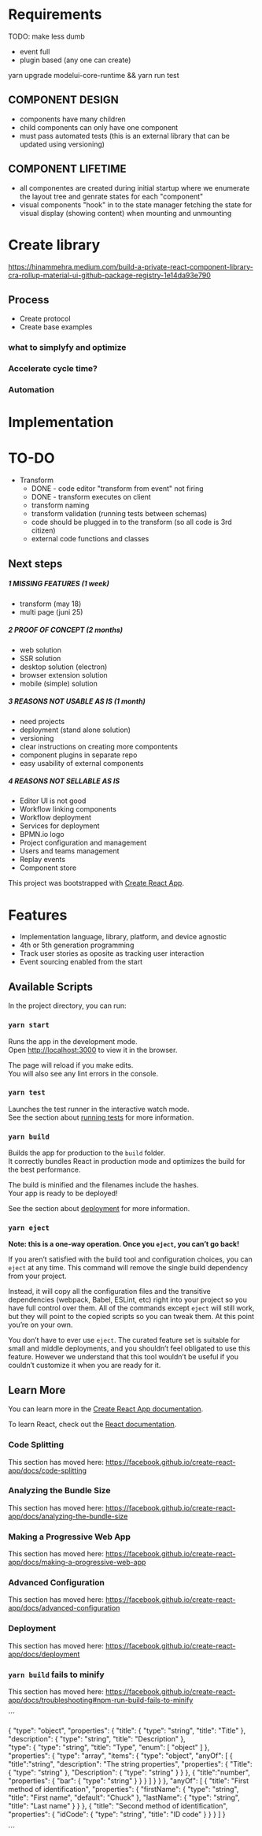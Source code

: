 # Requirements
TODO: make less dumb
- event full
- plugin based (any one can create)

yarn upgrade modelui-core-runtime && yarn run test


## COMPONENT DESIGN
- components have many children
- child components can only have one component
- must pass automated tests (this is an external library that can be updated using versioning)

## COMPONENT LIFETIME
- all componentes are created during initial  startup where we enumerate the layout tree and genrate states for each "component"
- visual components "hook" in to the state manager fetching the state for visual display (showing content) when mounting and unmounting

# Create library
https://hinammehra.medium.com/build-a-private-react-component-library-cra-rollup-material-ui-github-package-registry-1e14da93e790

## Process
- Create protocol
- Create base examples

### what to simplyfy and optimize

### Accelerate cycle time? 

### Automation

# Implementation

# TO-DO
- Transform
  - DONE - code editor "transform from event" not firing
  - DONE - transform executes on client
  - transform naming
  - transform validation (running tests between schemas)
  - code should be plugged in to the transform (so all code is 3rd citizen)
  - external code functions and classes

## Next steps
##### 1 MISSING FEATURES (1 week)
- transform (may 18)
- multi page (juni 25)

##### 2 PROOF OF CONCEPT (2 months)
- web solution
- SSR solution
- desktop solution (electron)
- browser extension solution
- mobile (simple) solution

##### 3 REASONS NOT USABLE AS IS (1 month)
- need projects
- deployment (stand alone solution)
- versioning
- clear instructions on creating more compontents
- component plugins in separate repo
- easy usability of external components

##### 4 REASONS NOT SELLABLE AS IS
- Editor UI is not good
- Workflow linking components
- Workflow deployment
- Services for deployment
- BPMN.io logo
- Project configuration and management
- Users and teams management
- Replay events
- Component store


This project was bootstrapped with [Create React App](https://github.com/facebook/create-react-app).

# Features
  - Implementation language, library, platform, and device agnostic
  - 4th or 5th generation programming
  - Track user stories as oposite as tracking user interaction
  - Event sourcing enabled from the start

## Available Scripts

In the project directory, you can run:

### `yarn start`

Runs the app in the development mode.<br />
Open [http://localhost:3000](http://localhost:3000) to view it in the browser.

The page will reload if you make edits.<br />
You will also see any lint errors in the console.

### `yarn test`

Launches the test runner in the interactive watch mode.<br />
See the section about [running tests](https://facebook.github.io/create-react-app/docs/running-tests) for more information.

### `yarn build`

Builds the app for production to the `build` folder.<br />
It correctly bundles React in production mode and optimizes the build for the best performance.

The build is minified and the filenames include the hashes.<br />
Your app is ready to be deployed!

See the section about [deployment](https://facebook.github.io/create-react-app/docs/deployment) for more information.

### `yarn eject`

**Note: this is a one-way operation. Once you `eject`, you can’t go back!**

If you aren’t satisfied with the build tool and configuration choices, you can `eject` at any time. This command will remove the single build dependency from your project.

Instead, it will copy all the configuration files and the transitive dependencies (webpack, Babel, ESLint, etc) right into your project so you have full control over them. All of the commands except `eject` will still work, but they will point to the copied scripts so you can tweak them. At this point you’re on your own.

You don’t have to ever use `eject`. The curated feature set is suitable for small and middle deployments, and you shouldn’t feel obligated to use this feature. However we understand that this tool wouldn’t be useful if you couldn’t customize it when you are ready for it.

## Learn More

You can learn more in the [Create React App documentation](https://facebook.github.io/create-react-app/docs/getting-started).

To learn React, check out the [React documentation](https://reactjs.org/).

### Code Splitting

This section has moved here: https://facebook.github.io/create-react-app/docs/code-splitting

### Analyzing the Bundle Size

This section has moved here: https://facebook.github.io/create-react-app/docs/analyzing-the-bundle-size

### Making a Progressive Web App

This section has moved here: https://facebook.github.io/create-react-app/docs/making-a-progressive-web-app

### Advanced Configuration

This section has moved here: https://facebook.github.io/create-react-app/docs/advanced-configuration

### Deployment

This section has moved here: https://facebook.github.io/create-react-app/docs/deployment

### `yarn build` fails to minify

This section has moved here: https://facebook.github.io/create-react-app/docs/troubleshooting#npm-run-build-fails-to-minify


´´´

{
  "type": "object",
  "properties": {
    "title": {
      "type": "string",
      "title": "Title"
    },
    "description": {
      "type": "string",
      "title": "Description"
    },    
    "type": {
      "type": "string",
      "title": "Type",
      "enum": [
        "object"
      ]
    },        
    "properties": {
      "type": "array",
      "items": {
        "type": "object",
        "anyOf": [
          {
            "title":"string",
            "description": "The string properties",
            "properties": {
              "Title": {
                "type": "string"
              },
              "Description": {
                "type": "string"
              }
            }
          },
          {
            "title":"number",
            "properties": {
              "bar": {
                "type": "string"
              }
            }
          }
        ]
      }
    }
  },
  "anyOf": [
    {
      "title": "First method of identification",
      "properties": {
        "firstName": {
          "type": "string",
          "title": "First name",
          "default": "Chuck"
        },
        "lastName": {
          "type": "string",
          "title": "Last name"
        }
      }
    },
    {
      "title": "Second method of identification",
      "properties": {
        "idCode": {
          "type": "string",
          "title": "ID code"
        }
      }
    }
  ]
}

´´´